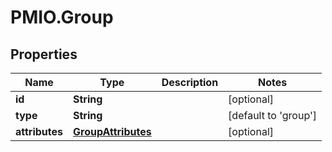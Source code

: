 # PMIO.Group

## Properties
Name | Type | Description | Notes
------------ | ------------- | ------------- | -------------
**id** | **String** |  | [optional] 
**type** | **String** |  | [default to &#39;group&#39;]
**attributes** | [**GroupAttributes**](GroupAttributes.md) |  | [optional] 


